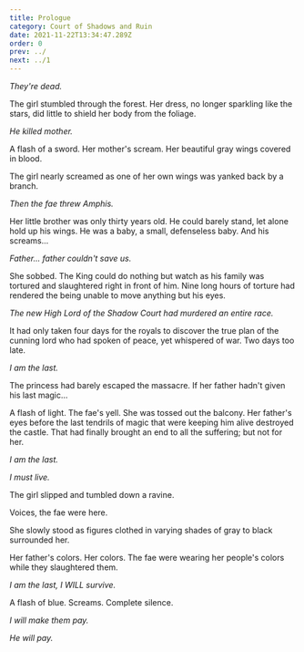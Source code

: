 ```yaml
---
title: Prologue
category: Court of Shadows and Ruin
date: 2021-11-22T13:34:47.289Z
order: 0
prev: ../
next: ../1
---
```

*They're dead.*

The girl stumbled through the forest. Her dress, no longer sparkling like the stars, did little to shield her body from the foliage.

*He killed mother.*

A flash of a sword. Her mother's scream. Her beautiful gray wings covered in blood.

The girl nearly screamed as one of her own wings was yanked back by a branch.

*Then the fae threw Amphis.*

Her little brother was only thirty years old. He could barely stand, let alone hold up his wings. He was a baby, a small, defenseless baby. And his screams...

*Father... father couldn't save us.*

She sobbed. The King could do nothing but watch as his family was tortured and slaughtered right in front of him. Nine long hours of torture had rendered the being unable to move anything but his eyes.

*The new High Lord of the Shadow Court had murdered an entire race.*

It had only taken four days for the royals to discover the true plan of the cunning lord who had spoken of peace, yet whispered of war. Two days too late.

*I am the last.*

The princess had barely escaped the massacre. If her father hadn't given his last magic...

A flash of light. The fae's yell. She was tossed out the balcony. Her father's eyes before the last tendrils of magic that were keeping him alive destroyed the castle. That had finally brought an end to all the suffering; but not for her.

*I am the last.*

*I must live.*

The girl slipped and tumbled down a ravine.

Voices, the fae were here.

She slowly stood as figures clothed in varying shades of gray to black surrounded her.

Her father's colors. Her colors. The fae were wearing her people's colors while they slaughtered them.

*I am the last, I WILL survive.*

A flash of blue. Screams. Complete silence.

*I will make them pay.*

*He will pay.*
